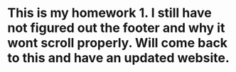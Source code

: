 # This is my homework 1. I still have not figured out the footer and why it wont scroll properly. Will come back to this and have an updated website.
